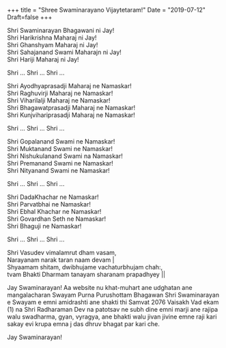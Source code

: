 +++
title = "Shree Swaminarayano Vijaytetaram!"
Date = "2019-07-12"
Draft=false
+++


Shri Swaminarayan Bhagawani ni Jay!  
Shri Harikrishna Maharaj ni Jay!  
Shri Ghanshyam Maharaj ni Jay!  
Shri Sahajanand Swami Maharajn ni Jay!  
Shri Hariji Maharaj ni Jay!  



Shri ... Shri ... Shri ...



Shri Ayodhyaprasadji Maharaj ne Namaskar!   
Shri Raghuvirji Maharaj ne Namaskar!   
Shri Viharilalji Maharaj ne Namaskar!  
Shri Bhagawatprasadji Maharaj ne Namaskar!  
Shri Kunjvihariprasadji Maharaj ne Namaskar!  



Shri ... Shri ... Shri ...



Shri Gopalanand Swami ne Namaskar!  
Shri Muktanand Swami ne Namaskar!  
Shri Nishukulanand Swami na Namaskar!  
Shri Premanand Swami ne Namaskar!  
Shri Nityanand Swami ne Namaskar!  


Shri ... Shri ... Shri ...



Shri DadaKhachar ne Namaskar!  
Shri Parvatbhai ne Namaskar!  
Shri Ebhal Khachar ne Namaskar!   
Shri Govardhan Seth ne Namaskar!  
Shri Bhaguji ne Namaskar!  


Shri ... Shri ... Shri ...


Shri Vasudev vimalamrut dham vasam,   
Narayanam narak taran naam devam |   
Shyaamam shitam, dwibhujame vachaturbhujam chah:,   
tvam Bhakti Dharmam tanayam sharanam prapadhyey ||   



Jay Swaminarayan! Aa website nu khat-muhart ane udghatan ane mangalacharan Swayam Purna Purushottam Bhagawan Shri Swaminarayan e Swayam e emni amidrashti ane shakti thi Samvat 2076 Vaisakh Vad ekam (1) na Shri Radharaman Dev na patotsav ne subh dine emni marji ane rajipa walu swadharma, gyan, vyragya, ane bhakti walu jivan jivine emne raji kari sakay evi krupa emna j das dhruv bhagat par kari che.


Jay Swaminarayan!

